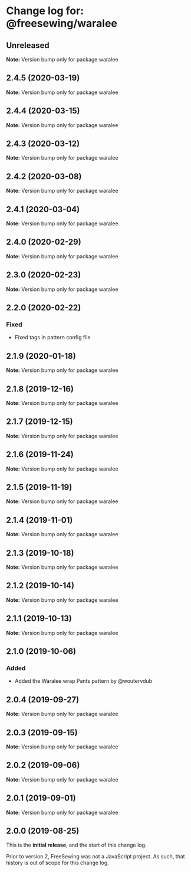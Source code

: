# Change log for: @freesewing/waralee


## Unreleased

**Note:** Version bump only for package waralee


## 2.4.5 (2020-03-19)

**Note:** Version bump only for package waralee


## 2.4.4 (2020-03-15)

**Note:** Version bump only for package waralee


## 2.4.3 (2020-03-12)

**Note:** Version bump only for package waralee


## 2.4.2 (2020-03-08)

**Note:** Version bump only for package waralee


## 2.4.1 (2020-03-04)

**Note:** Version bump only for package waralee


## 2.4.0 (2020-02-29)

**Note:** Version bump only for package waralee


## 2.3.0 (2020-02-23)

**Note:** Version bump only for package waralee


## 2.2.0 (2020-02-22)

### Fixed

 - Fixed tags in pattern config file
## 2.1.9 (2020-01-18)

**Note:** Version bump only for package waralee


## 2.1.8 (2019-12-16)

**Note:** Version bump only for package waralee


## 2.1.7 (2019-12-15)

**Note:** Version bump only for package waralee


## 2.1.6 (2019-11-24)

**Note:** Version bump only for package waralee


## 2.1.5 (2019-11-19)

**Note:** Version bump only for package waralee


## 2.1.4 (2019-11-01)

**Note:** Version bump only for package waralee


## 2.1.3 (2019-10-18)

**Note:** Version bump only for package waralee


## 2.1.2 (2019-10-14)

**Note:** Version bump only for package waralee


## 2.1.1 (2019-10-13)

**Note:** Version bump only for package waralee


## 2.1.0 (2019-10-06)

### Added

 - Added the Waralee wrap Pants pattern by @woutervdub
## 2.0.4 (2019-09-27)

**Note:** Version bump only for package waralee


## 2.0.3 (2019-09-15)

**Note:** Version bump only for package waralee


## 2.0.2 (2019-09-06)

**Note:** Version bump only for package waralee


## 2.0.1 (2019-09-01)

**Note:** Version bump only for package waralee




## 2.0.0 (2019-08-25)

This is the **initial release**, and the start of this change log.

Prior to version 2, FreeSewing was not a JavaScript project.
As such, that history is out of scope for this change log.
